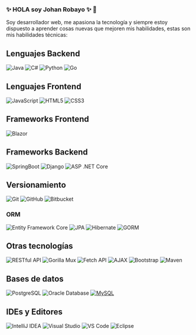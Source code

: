 ### ✨ HOLA soy Johan Robayo ✨ 👋

Soy desarrollador web, me apasiona la tecnología y siempre estoy dispuesto a aprender cosas nuevas que mejoren mis habilidades, estas son mis habilidades técnicas: 

## Lenguajes Backend

![Java](https://img.shields.io/badge/Java-007396?style=flat&logo=java)
![C#](https://img.shields.io/badge/-C%23-68217A?style=flat&logo=c-sharp&logoColor=white)
![Python](https://img.shields.io/badge/-Python-000000?style=flat&logo=python)
![Go](https://img.shields.io/badge/Go-4D4D4D?style=flat&logo=go)



## Lenguajes Frontend

![JavaScript](https://img.shields.io/badge/-JavaScript-%23F7DF1C?style=flat-square&logo=javascript&logoColor=000000&labelColor=%23F7DF1C&color=%23FFCE5A)
![HTML5](https://img.shields.io/badge/-HTML5-%23E44D27?style=flat-square&logo=html5&logoColor=ffffff)
![CSS3](https://img.shields.io/badge/-CSS3-%231572B6?style=flat-square&logo=css3)

## Frameworks Frontend
![Blazor](https://img.shields.io/badge/-Blazor-%235C2D91?style=flat-square&logo=blazor)


## Frameworks Backend
![SpringBoot](http://img.shields.io/badge/-Spring-6DB33F?style=flat-square&logo=spring&logoColor=ffffff)
![Django](https://img.shields.io/badge/Django-092E20?style=flat&logo=django)
![ASP .NET Core](https://img.shields.io/badge/ASP.NET_Core-512BD4?style=flat&logo=dotnet&logoColor=white)



## Versionamiento
![Git](https://img.shields.io/badge/-Git-222222?style=flat&logo=git&logoColor=F05032)
![GitHub](https://img.shields.io/badge/-GitHub-222222?style=flat&logo=github&logoColor=181717)
![Bitbucket](https://img.shields.io/badge/Bitbucket-205081?style=flat&logo=atlassian)

### ORM
![Entity Framework Core](https://img.shields.io/badge/-Entity%20Framework%20Core-%2341B883?style=flat-square&logo=entity-framework)
![JPA](https://img.shields.io/badge/JPA-007396?style=flat&logo=java)
![Hibernate](https://img.shields.io/badge/Hibernate-A63E51?style=flat&logo=java)
![GORM](https://img.shields.io/badge/GORM-006B75?style=flat&logo=go)

## Otras tecnologías
![RESTful API](https://img.shields.io/badge/RESTful%20API-007AFF?style=flat&logo=data:image/svg+xml;base64,PHN2ZyB4bWxucz0iaHR0cDovL3d3dy53My5vcmcvMjAwMC9zdmciIHZpZXdCb3g9IjAgMCAxMjAwIDEyMDAiPjxwYXRoIGZpbGw9IiMwMDdhZmYiIGQ9Ik02MDAgMGwyMDUgMjA1TDYwMCA0MDBsLTIwNS0yMDV6bTAtNDAwbDIwNSAyMDVINjAwbC0yMDUtMjA1eiIvPjwvc3ZnPg==)
![Gorilla Mux](https://img.shields.io/badge/Gorilla%20Mux-000000?style=flat&logo=go)
![Fetch API](https://img.shields.io/badge/Fetch%20API-E34F26?style=flat&logo=javascript)
![AJAX](https://img.shields.io/badge/AJAX-007FFF?style=flat&logo=data:image/svg+xml;base64,PHN2ZyB4bWxucz0iaHR0cDovL3d3dy53My5vcmcvMjAwMC9zdmciIHZpZXdCb3g9IjAgMCAxMjAwIDEyMDAiPjxwYXRoIGZpbGw9IiMwMDdmZmYiIGQ9Ik02MDAgMGwyMDUgMjA1TDYwMCA0MDBsLTIwNS0yMDV6bTAtNDAwbDIwNSAyMDVINjAwbC0yMDUtMjA1eiIvPjwvc3ZnPg==)
![Bootstrap](https://img.shields.io/badge/-Bootstrap-563D7C?style=flat-square&logo=Bootstrap)
![Maven](http://img.shields.io/badge/-Maven-1565c0?style=flat-square&logo=apache-maven)



## Bases de datos
![PostgreSQL](https://img.shields.io/badge/-PostgreSQL-336791?style=flat-square&logo=postgresql)
![Oracle Database](http://img.shields.io/badge/-Oracle-DD0031?style=flat-square&logo=oracle)
[![MySQL](https://img.shields.io/badge/-MySQL-black?style=flat-square&logo=mysql&link=https://github.com/LuizCarlosAbbott/)](https://github.com/LuizCarlosAbbott/)

## IDEs y Editores
![IntelliJ IDEA](http://img.shields.io/badge/-IntelliJ%20IDEA-000000?style=flat-square&logo=intellij-idea&logoColor=ffffff)
![Visual Studio](https://img.shields.io/badge/-Visual%20Studio-5C2D91?style=flat&logo=visual-studio&logoColor=white)
![VS Code](http://img.shields.io/badge/-VS%20Code-007ACC?style=flat-square&logo=visual-studio-code&logoColor=ffffff)
![Eclipse](https://img.shields.io/badge/Eclipse-722ED1?style=flat&logo=eclipse)
<!--
**Johan10Robayo/Johan10Robayo** is a ✨ _special_ ✨ repository because its `README.md` (this file) appears on your GitHub profile.

Here are some ideas to get you started:

- 🔭 I’m currently working on ...
- 🌱 I’m currently learning ...
- 👯 I’m looking to collaborate on ...
- 🤔 I’m looking for help with ...
- 💬 Ask me about ...
- 📫 How to reach me: ...
- 😄 Pronouns: ...
- ⚡ Fun fact: ...
-->
